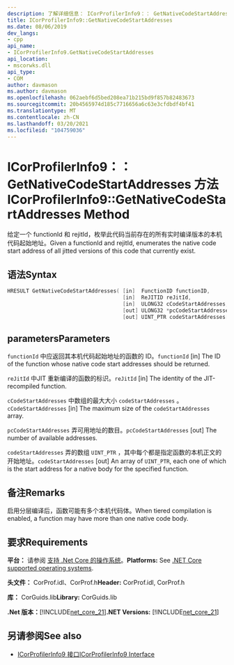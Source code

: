 ```yaml
---
description: 了解详细信息： ICorProfilerInfo9：： GetNativeCodeStartAddresses 方法
title: ICorProfilerInfo9::GetNativeCodeStartAddresses
ms.date: 08/06/2019
dev_langs:
- cpp
api_name:
- ICorProfilerInfo9.GetNativeCodeStartAddresses
api_location:
- mscorwks.dll
api_type:
- COM
author: davmason
ms.author: davmason
ms.openlocfilehash: 062aebf6d5bed208ea71b215bd9f857b82483673
ms.sourcegitcommit: 20b4565974d185c7716656a6c63e3cfdbdf4bf41
ms.translationtype: MT
ms.contentlocale: zh-CN
ms.lasthandoff: 03/20/2021
ms.locfileid: "104759036"
---
```

# <a name="icorprofilerinfo9getnativecodestartaddresses-method"></a><span data-ttu-id="1706e-103">ICorProfilerInfo9：： GetNativeCodeStartAddresses 方法</span><span class="sxs-lookup"><span data-stu-id="1706e-103">ICorProfilerInfo9::GetNativeCodeStartAddresses Method</span></span>

<span data-ttu-id="1706e-104">给定一个 functionId 和 rejitId，枚举此代码当前存在的所有实时编译版本的本机代码起始地址。</span><span class="sxs-lookup"><span data-stu-id="1706e-104">Given a functionId and rejitId, enumerates the native code start address of all jitted versions of this code that currently exist.</span></span>

## <a name="syntax"></a><span data-ttu-id="1706e-105">语法</span><span class="sxs-lookup"><span data-stu-id="1706e-105">Syntax</span></span>

```cpp
HRESULT GetNativeCodeStartAddresses( [in]  FunctionID functionID,
                                     [in]  ReJITID reJitId,
                                     [in]  ULONG32 cCodeStartAddresses,
                                     [out] ULONG32 *pcCodeStartAddresses,
                                     [out] UINT_PTR codeStartAddresses[]);
```

## <a name="parameters"></a><span data-ttu-id="1706e-106">parameters</span><span class="sxs-lookup"><span data-stu-id="1706e-106">Parameters</span></span>

<span data-ttu-id="1706e-107">`functionId` 中应返回其本机代码起始地址的函数的 ID。</span><span class="sxs-lookup"><span data-stu-id="1706e-107">`functionId` [in] The ID of the function whose native code start addresses should be returned.</span></span>

<span data-ttu-id="1706e-108">`reJitId` 中JIT 重新编译的函数的标识。</span><span class="sxs-lookup"><span data-stu-id="1706e-108">`reJitId` [in] The identity of the JIT-recompiled function.</span></span>

<span data-ttu-id="1706e-109">`cCodeStartAddresses` 中数组的最大大小 `codeStartAddresses` 。</span><span class="sxs-lookup"><span data-stu-id="1706e-109">`cCodeStartAddresses` [in] The maximum size of the `codeStartAddresses` array.</span></span>

<span data-ttu-id="1706e-110">`pcCodeStartAddresses` 弄可用地址的数目。</span><span class="sxs-lookup"><span data-stu-id="1706e-110">`pcCodeStartAddresses` [out] The number of available addresses.</span></span>

<span data-ttu-id="1706e-111">`codeStartAddresses` 弄的数组 `UINT_PTR` ，其中每个都是指定函数的本机正文的开始地址。</span><span class="sxs-lookup"><span data-stu-id="1706e-111">`codeStartAddresses` [out] An array of `UINT_PTR`, each one of which is the start address for a native body for the specified function.</span></span>

## <a name="remarks"></a><span data-ttu-id="1706e-112">备注</span><span class="sxs-lookup"><span data-stu-id="1706e-112">Remarks</span></span>

<span data-ttu-id="1706e-113">启用分层编译后，函数可能有多个本机代码体。</span><span class="sxs-lookup"><span data-stu-id="1706e-113">When tiered compilation is enabled, a function may have more than one native code body.</span></span>

## <a name="requirements"></a><span data-ttu-id="1706e-114">要求</span><span class="sxs-lookup"><span data-stu-id="1706e-114">Requirements</span></span>

<span data-ttu-id="1706e-115">**平台：** 请参阅 [支持 .Net Core 的操作系统](../../../core/install/windows.md?pivots=os-windows)。</span><span class="sxs-lookup"><span data-stu-id="1706e-115">**Platforms:** See [.NET Core supported operating systems](../../../core/install/windows.md?pivots=os-windows).</span></span>

<span data-ttu-id="1706e-116">**头文件：** CorProf.idl、CorProf.h</span><span class="sxs-lookup"><span data-stu-id="1706e-116">**Header:** CorProf.idl, CorProf.h</span></span>

<span data-ttu-id="1706e-117">**库：** CorGuids.lib</span><span class="sxs-lookup"><span data-stu-id="1706e-117">**Library:** CorGuids.lib</span></span>

<span data-ttu-id="1706e-118">**.Net 版本：**[!INCLUDE[net_core_21](../../../../includes/net-core-21-md.md)]</span><span class="sxs-lookup"><span data-stu-id="1706e-118">**.NET Versions:** [!INCLUDE[net_core_21](../../../../includes/net-core-21-md.md)]</span></span>

## <a name="see-also"></a><span data-ttu-id="1706e-119">另请参阅</span><span class="sxs-lookup"><span data-stu-id="1706e-119">See also</span></span>

- [<span data-ttu-id="1706e-120">ICorProfilerInfo9 接口</span><span class="sxs-lookup"><span data-stu-id="1706e-120">ICorProfilerInfo9 Interface</span></span>](icorprofilerinfo9-interface.md)

